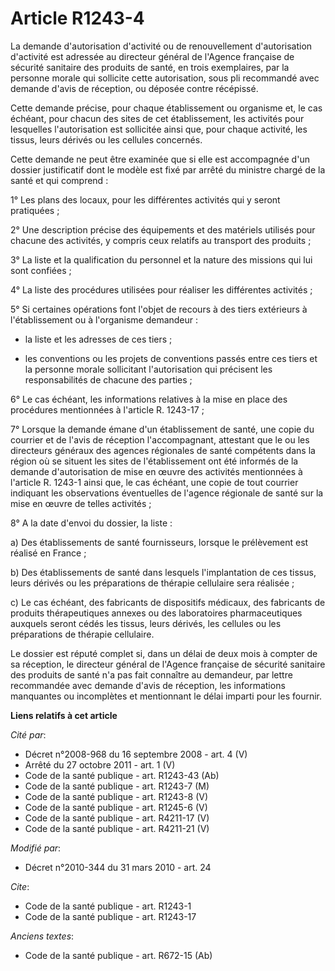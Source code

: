 # Article R1243-4

La demande d'autorisation d'activité ou de renouvellement d'autorisation d'activité est adressée au directeur général de
l'Agence française de sécurité sanitaire des produits de santé, en trois exemplaires, par la personne morale qui sollicite
cette autorisation, sous pli recommandé avec demande d'avis de réception, ou déposée contre récépissé. 

Cette demande précise, pour chaque établissement ou organisme et, le cas échéant, pour chacun des sites de cet établissement,
les activités pour lesquelles l'autorisation est sollicitée ainsi que, pour chaque activité, les tissus, leurs dérivés ou les
cellules concernés. 

Cette demande ne peut être examinée que si elle est accompagnée d'un dossier justificatif dont le modèle est fixé par arrêté
du ministre chargé de la santé et qui comprend : 

1° Les plans des locaux, pour les différentes activités qui y seront pratiquées ; 

2° Une description précise des équipements et des matériels utilisés pour chacune des activités, y compris ceux relatifs au
transport des produits ; 

3° La liste et la qualification du personnel et la nature des missions qui lui sont confiées ; 

4° La liste des procédures utilisées pour réaliser les différentes activités ; 

5° Si certaines opérations font l'objet de recours à des tiers extérieurs à l'établissement ou à l'organisme demandeur :

- la liste et les adresses de ces tiers ;

- les conventions ou les projets de conventions passés entre ces tiers et la personne morale sollicitant l'autorisation qui
précisent les responsabilités de chacune des parties ; 

6° Le cas échéant, les informations relatives à la mise en place des procédures mentionnées à l'article R. 1243-17 ; 

7° Lorsque la demande émane d'un établissement de santé, une copie du courrier et de l'avis de réception l'accompagnant,
attestant que le ou les directeurs généraux des agences régionales de santé  compétents dans la région où se situent les
sites de l'établissement ont été informés de la demande d'autorisation de mise en œuvre des activités mentionnées à l'article
R. 1243-1 ainsi que, le cas échéant, une copie de tout courrier indiquant les observations éventuelles de l'agence régionale
de santé sur la mise en œuvre de telles activités ; 

8° A la date d'envoi du dossier, la liste : 

a) Des établissements de santé fournisseurs, lorsque le prélèvement est réalisé en France ; 

b) Des établissements de santé dans lesquels l'implantation de ces tissus, leurs dérivés ou les préparations de thérapie
cellulaire sera réalisée ; 

c) Le cas échéant, des fabricants de dispositifs médicaux, des fabricants de produits thérapeutiques annexes ou des
laboratoires pharmaceutiques auxquels seront cédés les tissus, leurs dérivés, les cellules ou les préparations de thérapie
cellulaire. 

Le dossier est réputé complet si, dans un délai de deux mois à compter de sa réception, le directeur général de l'Agence
française de sécurité sanitaire des produits de santé n'a pas fait connaître au demandeur, par lettre recommandée avec
demande d'avis de réception, les informations manquantes ou incomplètes et mentionnant le délai imparti pour les fournir.

**Liens relatifs à cet article**

_Cité par_:

  - Décret n°2008-968 du 16 septembre 2008 - art. 4 (V)
  - Arrêté du 27 octobre 2011 - art. 1 (V)
  - Code de la santé publique - art. R1243-43 (Ab)
  - Code de la santé publique - art. R1243-7 (M)
  - Code de la santé publique - art. R1243-8 (V)
  - Code de la santé publique - art. R1245-6 (V)
  - Code de la santé publique - art. R4211-17 (V)
  - Code de la santé publique - art. R4211-21 (V)

_Modifié par_:

  - Décret n°2010-344 du 31 mars 2010 - art. 24

_Cite_:

  - Code de la santé publique - art. R1243-1
  - Code de la santé publique - art. R1243-17

_Anciens textes_:

  - Code de la santé publique - art. R672-15 (Ab)
